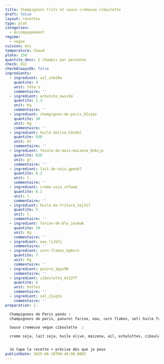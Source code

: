 ```yaml
---
title: Champignons frits et sauce crémeuse ciboulette
draft: false
layout: recettes
type: plat
categories:
  - Accompagnement
regime:
  - vegan
cuisson: Oui
temperature: Chaud
plate: 250
quantite_desc: 2 champis par personne
check: Oui
checkAlwaysOk: false
ingredients:
  - ingredient: ail_u2m28w
    quantite: 4
    unit: tête·s
    commentaire: ''
  - ingredient: echalote_owsv5m
    quantite: 1.3
    unit: Kg
    commentaire: ''
  - ingredient: champignon-de-paris_92zzps
    quantite: 30
    unit: Kg
    commentaire: ''
  - ingredient: huile-dolive_h3c8al
    quantite: 930
    unit: ml
    commentaire: ''
  - ingredient: fecule-de-mais-maizena_8nbcjp
    quantite: 620
    unit: gr.
    commentaire: ''
  - ingredient: lait-de-soja_gpeob7
    quantite: 6.2
    unit: l.
    commentaire: ''
  - ingredient: creme-soja_chfwwq
    quantite: 6.2
    unit: l.
    commentaire: ''
  - ingredient: huile-de-friture_1ej217
    quantite: 5
    unit: l.
    commentaire: ''
  - ingredient: farine-de-ble_2av6w8
    quantite: 10
    unit: Kg
    commentaire: ''
  - ingredient: eau_ljzb7j
    commentaire: ''
  - ingredient: corn-flakes_kp0srn
    quantite: 7
    unit: Kg
    commentaire: ''
  - ingredient: poivre_2pps90
    commentaire: ''
  - ingredient: ciboulette_mt22ff
    quantite: 6
    unit: bottes
    commentaire: ''
  - ingredient: sel_2juq3x
    commentaire: ''
preparation: |-

  Champignons de Paris panés :
  champignons de paris, panure( farine, eau, corn flakes, sel) huile friture

  Sauce cremeuse vegan ciboulette  :

  creme soja, lait soja, huile olive, maizena, ail, echalottes, ciboulette, sel, poivre


  Je tape la recette + précise dès que je peux
publishDate: 2025-06-18T00:46:00.000Z
---
```


